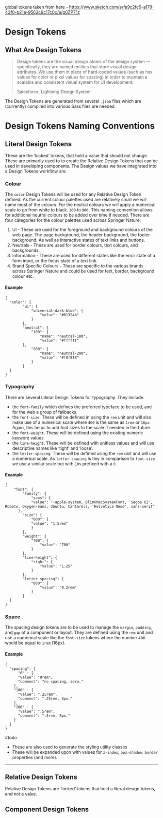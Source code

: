 global tokens taken from here - https://www.sketch.com/s/fa9c2fc9-a179-43f0-b21e-9562c9c17c0c/a/g0ZP71z


# Design Tokens

## What Are Design Tokens


> Design tokens are the visual design atoms of the design system — specifically, they are named entities that store visual design attributes. We use them in place of hard-coded values (such as hex values for color or pixel values for spacing) in order to maintain a scalable and consistent visual system for UI development.
>
> Salesforce, Lightning Design System

The Design Tokens are generated from several `.json` files which are (currently) compiled into various Sass files are needed.

# Design Tokens Naming Conventions
## Literal Design Tokens
These are the ‘locked’ tokens, that hold a value that should not change. These are primarily used to to create the Relative Design Tokens that can be used in developing components.
The Design values we have integrated into a Design Tokens workflow are:
### Colour
The `color` Design Tokens will be used for any Relative Design Token defined.
As the current colour palettes used are relatively small we will name most of the colours. For the neutral colours we will apply a numerical scale to go from white to black, `100` to `900`. This naming convention allows for additional neutral colours to be added over time if needed.
There are four categories for the colour palettes used across Springer Nature:
1. UI - These are used for the foreground and background colours of the web page. The page background, the header background, the footer background. As well as interactive states of text links and buttons.
2. Neutrals - These are used for border colours, text colours, and backgrounds.
3. Information - These are used for different states like the error state of a form input, or the focus state of a text link.
4. Brand Specific Colours - These are specific to the various brands across Springer Nature and could be used for text, border, background colour etc.
#### Example
```
{
  "color": {
		"ui": {
			"universal-dark-blue": {
				"value": "#01324b"
			}
		},
		"neutral": {
			"100": {
				"name": "neutral-100",
				"value": "#ffffff"
  		},
			"200": {
				"name": "neutral-200",
				"value": "#f8f8f8"
			}
		}
  }
}
```
### Typography
There are several Literal Design Tokens for typography. They include:
- the `font-family` which defines the preferred typeface to be used, and for the web a group of fallbacks.
- the `font-size`. These will be defined in using the `rem` unit and will also make use of a numerical scale where `400` is the same as `1rem` or `16px`. Again, this helps to add font sizes to the scale if needed in the future.
- the `font-weight`. These will be defined using the existing numeric keyword values
- the `line-height`. These will be defined with unitless values and will use descriptive names like ‘tight’ and ‘loose’.
- the `letter-spacing`. These will be defined using the `rem` unit and will use a numerical scale. As `letter-spacing` is tiny in comparison to `font-size` we use a similar scale but with `10`s prefixed with a `0`.
#### Example
```
{
	"font": {
		"family": {
			"sans": {
            "value": "-apple-system, BlinkMacSystemFont, 'Segoe UI', Roboto, Oxygen-Sans, Ubuntu, Cantarell, 'Helvetica Neue', sans-serif"
      },
		"size": {
			"600": {
  			"value": "1.5rem"
			}
		},
		"weight": {
			"700": {
				"value": "700"
			}
		},
		"line-height": {
			"tight": {
				"value": "1.25"
			}
		},
		"letter-spacing": {
			"080": {
				"value": "0.2rem"
			}
		}
  }
}
```
### Space
The spacing design tokens are to be used to manage the `margin`, `padding`, and `gap` of a component or layout.
They are defined using the `rem` unit and use a numerical scale like the `font-size` tokens where the number `400` would be equal to `1rem` (16px).
#### Example
```
{
  "spacing": {
	  "0" : {
      "value": "0rem",
      "comment": "no spacing, zero."
    },
    "100" : {
      "value": ".25rem",
      "comment": ".25rem, 4px."
    },
    "200" : {
      "value": ".5rem",
      "comment": ".5rem, 8px."
    }
  }
}
```

#todo
- These are also used to generate the styling utility classes
- These will be expanded upon with values for `z-index`, `box-shadow`, `border` properties (and more).
- - -
## Relative Design Tokens
Relative Design Tokens are ‘locked’ tokens that hold a literal design tokens, and not a value.

## Component Design Tokens
